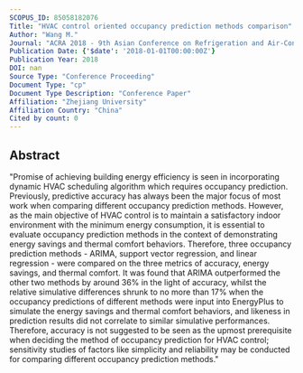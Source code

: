 ```yaml
---
SCOPUS_ID: 85058182076
Title: "HVAC control oriented occupancy prediction methods comparison"
Author: "Wang M."
Journal: "ACRA 2018 - 9th Asian Conference on Refrigeration and Air-Conditioning"
Publication Date: {'$date': '2018-01-01T00:00:00Z'}
Publication Year: 2018
DOI: nan
Source Type: "Conference Proceeding"
Document Type: "cp"
Document Type Description: "Conference Paper"
Affiliation: "Zhejiang University"
Affiliation Country: "China"
Cited by count: 0
---
```


## Abstract
"Promise of achieving building energy efficiency is seen in incorporating dynamic HVAC scheduling algorithm which requires occupancy prediction. Previously, predictive accuracy has always been the major focus of most work when comparing different occupancy prediction methods. However, as the main objective of HVAC control is to maintain a satisfactory indoor environment with the minimum energy consumption, it is essential to evaluate occupancy prediction methods in the context of demonstrating energy savings and thermal comfort behaviors. Therefore, three occupancy prediction methods - ARIMA, support vector regression, and linear regression - were compared on the three metrics of accuracy, energy savings, and thermal comfort. It was found that ARIMA outperformed the other two methods by around 36% in the light of accuracy, whilst the relative simulative differences shrunk to no more than 17% when the occupancy predictions of different methods were input into EnergyPlus to simulate the energy savings and thermal comfort behaviors, and likeness in prediction results did not correlate to similar simulative performances. Therefore, accuracy is not suggested to be seen as the upmost prerequisite when deciding the method of occupancy prediction for HVAC control; sensitivity studies of factors like simplicity and reliability may be conducted for comparing different occupancy prediction methods."
